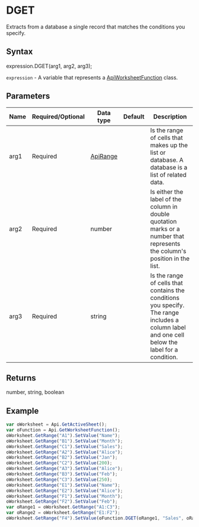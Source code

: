 # DGET

Extracts from a database a single record that matches the conditions you specify.

## Syntax

expression.DGET(arg1, arg2, arg3);

`expression` - A variable that represents a [ApiWorksheetFunction](../ApiWorksheetFunction.md) class.

## Parameters

| **Name** | **Required/Optional** | **Data type** | **Default** | **Description** |
| ------------- | ------------- | ------------- | ------------- | ------------- |
| arg1 | Required | [ApiRange](../../ApiRange/ApiRange.md) |  | Is the range of cells that makes up the list or database. A database is a list of related data. |
| arg2 | Required | number |  | Is either the label of the column in double quotation marks or a number that represents the column's position in the list. |
| arg3 | Required | string |  | Is the range of cells that contains the conditions you specify. The range includes a column label and one cell below the label for a condition. |

## Returns

number, string, boolean

## Example



```javascript
var oWorksheet = Api.GetActiveSheet();
var oFunction = Api.GetWorksheetFunction();
oWorksheet.GetRange("A1").SetValue("Name");
oWorksheet.GetRange("B1").SetValue("Month");
oWorksheet.GetRange("C1").SetValue("Sales");
oWorksheet.GetRange("A2").SetValue("Alice");
oWorksheet.GetRange("B2").SetValue("Jan");
oWorksheet.GetRange("C2").SetValue(200);
oWorksheet.GetRange("A3").SetValue("Alice");
oWorksheet.GetRange("B3").SetValue("Feb");
oWorksheet.GetRange("C3").SetValue(250);
oWorksheet.GetRange("E1").SetValue("Name");
oWorksheet.GetRange("E2").SetValue("Alice");
oWorksheet.GetRange("F1").SetValue("Month");
oWorksheet.GetRange("F2").SetValue("Feb");
var oRange1 = oWorksheet.GetRange("A1:C3");
var oRange2 = oWorksheet.GetRange("E1:F2");
oWorksheet.GetRange("F4").SetValue(oFunction.DGET(oRange1, "Sales", oRange2));
```
